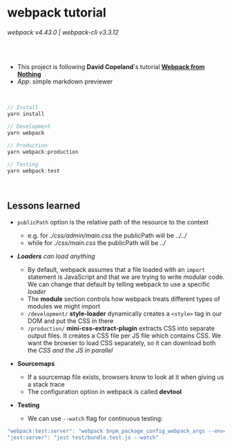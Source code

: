 # webpack tutorial
###### webpack v4.43.0 | webpack-cli v3.3.12

<br/>

- This project is following __David Copeland__'s tutorial __[Webpack from Nothing](https://what-problem-does-it-solve.com/webpack/index.html)__
- _App_: simple markdown previewer

<br/>

```js
// Install
yarn install

// Development
yarn webpack

// Production
yarn webpack:production

// Testing
yarn webpack:test
```

<br/>

## Lessons learned

- `publicPath` option is the relative path of the resource to the context
  - e.g. for _./css/admin/main.css_ the publicPath will be _../../_
  -  while for _./css/main.css_ the publicPath will be _../_
  
- _**Loaders** can load anything_
  - By default, webpack assumes that a file loaded with an `import` statement is JavaScript and that we are trying to write modular code. We can change that default by telling webpack to use a specific _loader_
  - The __module__ section controls how webpack treats different types of modules we might import
  - `/development/` __style-loader__ dynamically creates a `<style>` tag in our DOM and put the CSS in there
  - `/production/` __mini-css-extract-plugin__ extracts CSS into separate output files. It creates a CSS file per JS file which contains CSS. We want the browser to load CSS separately, so it can download both the _CSS and the JS in parallel_

- __Sourcemaps__
  - If a sourcemap file exists, browsers know to look at it when giving us a stack trace
  - The configuration option in webpack is called __devtool__

- __Testing__
  - We can use `--watch` flag for continuous testing:
```js
"webpack:test:server": "webpack $npm_package_config_webpack_args --env=test --watch",
"jest:server": "jest test/bundle.test.js --watch"
```